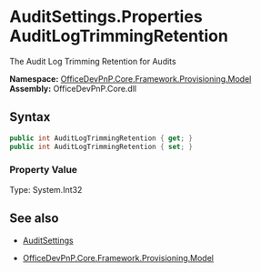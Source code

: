 # AuditSettings.Properties AuditLogTrimmingRetention
The Audit Log Trimming Retention for Audits  

**Namespace:** [OfficeDevPnP.Core.Framework.Provisioning.Model](OfficeDevPnP.Core.Framework.Provisioning.Model.md)  
**Assembly:** OfficeDevPnP.Core.dll  
## Syntax
```C#
public int AuditLogTrimmingRetention { get; }
public int AuditLogTrimmingRetention { set; }
```

### Property Value
Type: System.Int32  

## See also
- [AuditSettings](AuditSettings.md) 

- [OfficeDevPnP.Core.Framework.Provisioning.Model](OfficeDevPnP.Core.Framework.Provisioning.Model.md)
